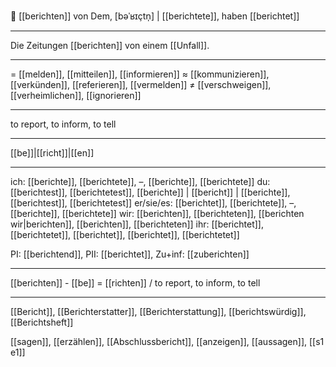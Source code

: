 📰 [[berichten]] von Dem, [bəˈʁɪçtn̩] | [[berichtete]], haben [[berichtet]]

---
Die Zeitungen [[berichten]] von einem [[Unfall]].

---
= [[melden]], [[mitteilen]], [[informieren]]
≈ [[kommunizieren]], [[verkünden]], [[referieren]], [[vermelden]]
≠ [[verschweigen]], [[verheimlichen]], [[ignorieren]]

---
to report, to inform, to tell

---
[[be]]|[[richt]]|[[en]]

---
ich: [[berichte]], [[berichtete]], –, [[berichte]], [[berichtete]]
du: [[berichtest]], [[berichtetest]], [[berichte]] | [[bericht]] | [[berichte]], [[berichtest]], [[berichtetest]]
er/sie/es: [[berichtet]], [[berichtete]], –, [[berichte]], [[berichtete]]
wir: [[berichten]], [[berichteten]], [[berichten wir|berichten]], [[berichten]], [[berichteten]]
ihr: [[berichtet]], [[berichtetet]], [[berichtet]], [[berichtet]], [[berichtetet]]

PI: [[berichtend]], PII: [[berichtet]], Zu+inf: [[zuberichten]]

---
[[berichten]] - [[be]] = [[richten]] / to report, to inform, to tell

---
[[Bericht]], [[Berichterstatter]], [[Berichterstattung]], [[berichtswürdig]], [[Berichtsheft]]

[[sagen]], [[erzählen]], [[Abschlussbericht]], [[anzeigen]], [[aussagen]], [[s1 e1]]
